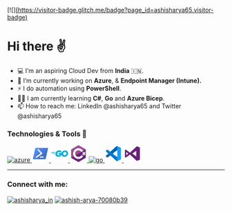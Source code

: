 [![][(https://visitor-badge.glitch.me/badge?page_id=ashisharya65.visitor-badge)]()

# Hi there ✌ 

- 💻 I’m an aspiring Cloud Dev from **India** 🇮🇳. 
- 🔭 I’m currently working on <b> Azure</b>, & <b> Endpoint Manager (Intune).</b>
- ⚡ I do automation using <b> PowerShell</b>.
- 👨‍💻 I am currently learning <b>C#</b>, <b>Go</b> and <b> Azure Bicep</b>.
- 📫 How to reach me: LinkedIn @ashisharya65 and Twitter @ashisharya65

### Technologies & Tools 🔧


<p align="left"> 
<a href="https://azure.microsoft.com/en-in/" target="_blank" rel="noreferrer"> 
<img src="https://www.vectorlogo.zone/logos/microsoft_azure/microsoft_azure-icon.svg" alt="azure" width="40" height="40"/> </a> 
<a href="https://www.powershellgallery.com/" target="_blank" rel="noreferrer"> 
<img src="https://github.com/ashisharya65/images/blob/main/PowerShell.svg" alt="PowerShell" width="40" height="40"/> </a> 
<a href="https://golang.org" target="_blank" rel="noreferrer"> <img src="https://github.com/ashisharya65/images/blob/main/Go.svg" alt="Go" width="40" height="40"/> </a> <a href="https://learn.microsoft.com/en-us/dotnet/csharp" target="_blank" rel="noreferrer">
<img src="https://github.com/ashisharya65/images/blob/main/Csharp.svg" alt="C#" width="40" height="40"/> </a>
<a href="https://learn.microsoft.com/en-us/azure/azure-resource-manager/bicep/overview?tabs=bicep" target="_blank" rel="noreferrer"> <img src="https://learn.microsoft.com/en-us/training/achievements/bicep/bicep-github-actions.svg" alt="go" width="40" height="40"/> </a>
<a href="https://code.visualstudio.com" target="_blank" rel="noreferrer">
<img src="https://github.com/ashisharya65/images/blob/main/VSCode.svg" alt="VSCode" width="40" height="40"/> </a>
<a href="https://visualstudio.microsoft.com" target="_blank" rel="noreferrer">
<img src="https://github.com/ashisharya65/images/blob/main/VisualStudio.svg" alt="VisualStudio" width="40" height="40"/> </a>
</p>

_____________________________________________________________________________________________________

<h3 align="left">Connect with me:</h3>
<p align="left">
<a href="https://twitter.com/ashisharya65" target="blank"><img align="center" src="https://raw.githubusercontent.com/rahuldkjain/github-profile-readme-generator/master/src/images/icons/Social/twitter.svg" alt="ashisharya_in" height="30" width="40" /></a>
<a href="https://linkedin.com/in/ashish-arya-70080b39" target="blank"><img align="center" src="https://raw.githubusercontent.com/rahuldkjain/github-profile-readme-generator/master/src/images/icons/Social/linked-in-alt.svg" alt="ashish-arya-70080b39" height="30" width="40" /></a>
</p>

